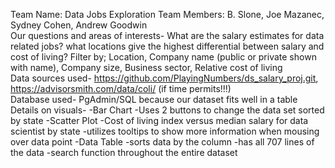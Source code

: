 Team Name: Data Jobs Exploration 
Team Members: B. Slone, Joe Mazanec, Sydney Cohen, Andrew Goodwin 
<br>
Our questions and areas of interests- 
What are the salary estimates for data related jobs?
what locations give the highest differential between salary and cost of living?
Filter by;
Location,
Company name (public or private shown with name),
Company size,
Business sector,
Relative cost of living 
<br>
Data sources used-
https://github.com/PlayingNumbers/ds_salary_proj.git,
https://advisorsmith.com/data/coli/ (if time permits!!!)
<br>
Database used-
PgAdmin/SQL because our dataset fits well in a table
<br>
Details on visuals-
-Bar Chart
    -Uses 2 buttons to change the data set sorted by state
-Scatter Plot
    -Cost of living index versus median salary for data scientist by state
    -utilizes tooltips to show more information when mousing over data point
-Data Table
    -sorts data by the column
    -has all 707 lines of the data
    -search function throughout the entire dataset

